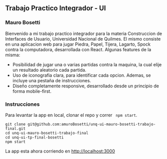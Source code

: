 ## Trabajo Practico Integrador - UI
### Mauro Bosetti
Bienvenido a mi trabajo practico integrador para la materia Construccion de Interfaces de Usuario, Universidad Nacional de Quilmes. El mismo consiste en una aplicacion web para jugar Piedra, Papel, Tijera, Lagarto, Spock contra la computadora, desarrollada con React.
Algunas features de la misma:
* Posibilidad de jugar una o varias partidas contra la maquina, la cual elije un resultado aleatorio cada partida.
* Uso de iconografia clara, para identificar cada opcion. Ademas, se incluye una pestaña de instrucciones. 
* Diseño completamente responsive, desarrollado desde un principio de forma mobile-first.

### Instrucciones
Para levantar la app en local, clonar el repo y correr
``` npm start```. <br />
```
git clone git@github.com:amuroBosetti/unq-ui-mauro-bosetti-trabajo-final.git 
cd unq-ui-mauro-bosetti-trabajo-final      
cd unq-ui-tp-final-bosetti
npm start
```
La app esta ahora corriendo en [http://localhost:3000](http://localhost:3000) 
